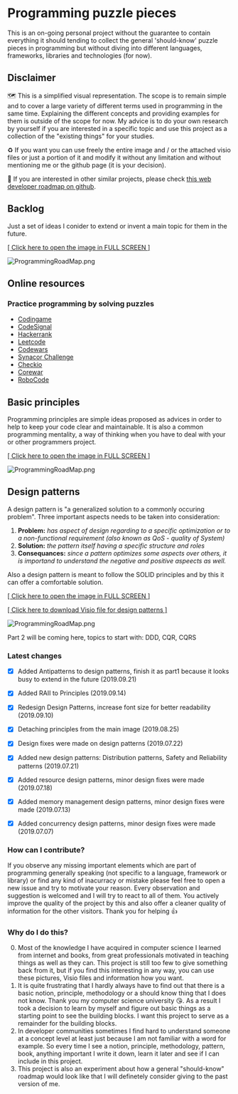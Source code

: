 # Programming puzzle pieces

This is an on-going personal project without the guarantee to contain everything it should tending to collect the general 'should-know' puzzle pieces in programming but without diving into different languages, frameworks, libraries and technologies (for now).

## Disclaimer
:world_map: This is a simplified visual representation. The scope is to remain simple and to cover a large variety of different terms used in programming in the same time. Explaining the different concepts and providing examples for them is outside of the scope for now. My advice is to do your own research by yourself if you are interested in a specific topic and use this project as a collection of the "existing things" for your studies.

:recycle: If you want you can use freely the entire image and / or the attached visio files or just a portion of it and modify it without any limitation and without mentioning me or the github page (it is your decision).

:pushpin: If you are interested in other similar projects, please check [this web developer roadmap on github](https://github.com/kamranahmedse/developer-roadmap).

## Backlog

Just a set of ideas I conider to extend or invent a main topic for them in the future.

[[ Click here to open the image in FULL SCREEN ]](https://raw.githubusercontent.com/CyberDani/personal-roadmap/master/ProgrammingRoadMap.png)

![ProgrammingRoadMap.png](ProgrammingRoadMap.png)

## Online resources
### Practice programming by solving puzzles 

* [Codingame](https://www.codingame.com/home)
* [CodeSignal](https://app.codesignal.com)
* [Hackerrank](https://www.hackerrank.com/)
* [Leetcode](https://leetcode.com)
* [Codewars](https://www.codewars.com)
* [Synacor Challenge](https://challenge.synacor.com/)
* [Checkio](https://checkio.org)
* [Corewar](https://corewar.co.uk)
* [RoboCode](https://robocode.sourceforge.io)

## Basic principles

Programming principles are simple ideas proposed as advices in order to help to keep your code clear and maintainable. It is also a common programming mentality, a way of thinking when you have to deal with your or other programmers project.

[[ Click here to open the image in FULL SCREEN ]](https://raw.githubusercontent.com/CyberDani/personal-roadmap/master/Principles.png)

![ProgrammingRoadMap.png](Principles.png)

## Design patterns

A design pattern is "a generalized solution to a commonly occuring problem". Three important aspects needs to be taken into consideration: 
1. **Problem:** _has aspect of design regarding to a specific optimization or to a non-functional requirement (also known as QoS - quality of System)_
2. **Solution:** _the pattern itself having a specific structure and roles_
3. **Consequances:** _since a pattern optimizes some aspects over others, it is importand to understand the negative and positive aspeects as well._

Also a design pattern is meant to follow the SOLID principles and by this it can offer a comfortable solution.


[[ Click here to open the image in FULL SCREEN ]](https://raw.githubusercontent.com/CyberDani/personal-roadmap/master/DesignPatterns.png)

[[ Click here to download Visio file for design patterns ]](https://github.com/CyberDani/personal-roadmap/blob/master/patterns.vsdx)

![ProgrammingRoadMap.png](DesignPatterns.png)

Part 2 will be coming here, topics to start with: DDD, CQR, CQRS

### Latest changes

- [x] Added Antipatterns to design patterns, finish it as part1 because it looks busy to extend in the future (2019.09.21)
- [x] Added RAII to Principles (2019.09.14)
- [x] Redesign Design Patterns, increase font size for better readability (2019.09.10)
- [x] Detaching principles from the main image (2019.08.25)
- [x] Design fixes were made on design patterns (2019.07.22)
- [x] Added new design patterns: Distribution patterns, Safety and Reliability patterns (2019.07.21)
- [x] Added resource design patterns, minor design fixes were made (2019.07.18)
- [x] Added memory management design patterns, minor design fixes were made (2019.07.13)
- [x] Added concurrency design patterns, minor design fixes were made (2019.07.07)


### How can I contribute?
If you observe any missing important elements which are part of programming generally speaking (not specific to a language, framework or library) or find any kind of inacurracy or mistake please feel free to open a new issue and try to motivate your reason. Every observation and suggestion is welcomed and I will try to react to all of them. You actively improve the quality of the project by this and also offer a cleaner quality of information for the other visitors. Thank you for helping :+1:

### Why do I do this?
0. Most of the knowledge I have acquired in computer science I learned from internet and books, from great professionals motivated in teaching things as well as they can. This project is still too few to give something back from it, but if you find this interesting in any way, you can use these pictures, Visio files and information how you want.
1. It is quite frustrating that I hardly always have to find out that there is a basic notion, principle, methodology or a should know thing that I does not know. Thank you my computer science university :kissing_heart:. As a result I took a decision to learn by myself and figure out basic things as a starting point to see the building blocks. I want this project to serve as a remainder for the building blocks.
2. In developer communities sometimes I find hard to understand someone at a concept level at least just because I am not familiar with a word for example. So every time I see a notion, principle, methodology, pattern, book, anything important I write it down, learn it later and see if I can include in this project.
3. This project is also an experiment about how a general "should-know" roadmap would look like that I will definetely consider giving to the past version of me.
